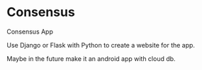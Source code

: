 # Consensus
Consensus App

Use Django or Flask with Python to create a website for the app. 

Maybe in the future make it an android app with cloud db. 